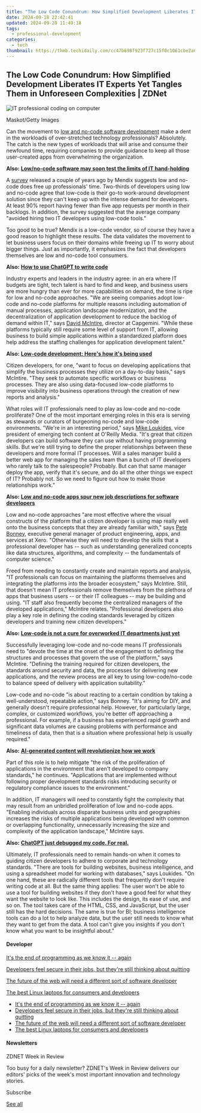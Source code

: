 ```yaml
---
title: "The Low Code Conundrum: How Simplified Development Liberates IT Experts Yet Tangles Them in Unforeseen Complexities | ZDNet"
date: 2024-09-18 22:42:41
updated: 2024-09-20 11:49:18
tags:
  - professional-development
categories:
  - tech
thumbnail: https://thmb.techidaily.com/cc47b698f923f727c15f0c1061cbe2a60849e3112495eb0d057b6f746e88f4ee.jpg
---
```


## The Low Code Conundrum: How Simplified Development Liberates IT Experts Yet Tangles Them in Unforeseen Complexities | ZDNet

![IT professional coding on computer](https://www.zdnet.com/a/img/resize/49468273768154dcd1f3f058c39f34ab56ec76a5/2023/04/03/4cf16fad-d1f3-48e4-9e53-4fc5e92fe7db/gettyimages-1180225168.jpg?auto=webp&width=1280)

Maskot/Getty Images

Can the movement to [low and no-code software development](https://www.zdnet.com/article/special-report-what-is-low-code-no-code-a-guide-to-development-platforms/) make a dent in the workloads of over-stretched technology professionals? Absolutely. The catch is the new types of workloads that will arise and consume their newfound time, requiring companies to provide guidance to keep all those user-created apps from overwhelming the organization. 

**Also:** [**Low/no-code software may soon test the limits of IT hand-holding**](https://www.zdnet.com/article/start-small-with-low-and-no-code/) 

A [survey](https://www.mendix.com/wp-content/uploads/Mendix%5F2021%5FState%5Fof%5FLowCode%5FWhitepaper.pdf) released a couple of years ago by Mendix suggests low and no-code does free up professionals' time. Two-thirds of developers using low and no-code agree that low-code is their go-to work-around development solution since they can't keep up with the intense demand for developers. At least 90% report having fewer than five app requests per month in their backlogs. In addition, the survey suggested that the average company "avoided hiring two IT developers using low-code tools." 

Too good to be true? Mendix is a low-code vendor, so of course they have a good reason to highlight these results. The data validates the movement to let business users focus on their domains while freeing up IT to worry about bigger things. Just as importantly, it emphasizes the fact that developers themselves are low and no-code tool consumers. 

**Also:** [**How to use ChatGPT to write code**](https://www.zdnet.com/article/how-to-use-chatgpt-to-write-code/)

Industry experts and leaders in the industry agree: in an era where IT budgets are tight, tech talent is hard to find and keep, and business users are more hungry than ever for more capabilities on demand, the time is ripe for low and no-code approaches. "We are seeing companies adopt low-code and no-code platforms for multiple reasons including automation of manual processes, application landscape modernization, and the decentralization of application development to reduce the backlog of demand within IT," says [David McIntire](https://www.linkedin.com/in/david-mcintire-108993/), director at Capgemini. "While these platforms typically still require some level of support from IT, allowing business to build simple applications within a standardized platform does help address the staffing challenges for application development talent."

**Also:** [**Low-code development: Here's how it's being used**](https://www.zdnet.com/article/low-code-development-heres-how-its-being-used/)

Citizen developers, for one, "want to focus on developing applications that simplify the business processes they utilize on a day-to-day basis," says McIntire. "They seek to automate specific workflows or business processes. They are also using data-focused low-code platforms to improve visibility into business operations through the creation of new reports and analysis."

What roles will IT professionals need to play as low-code and no-code proliferate? One of the most important emerging roles in this era is serving as stewards or curators of burgeoning no-code and low-code environments. "We're in an interesting period," says [Mike Loukides](https://www.oreilly.com/people/mike-loukides/), vice president of emerging tech content at O'Reilly Media. "It's great that citizen developers can build software they can use without having programming skills. But we're still trying to define the proper relationships between these developers and more formal IT processes. Will a sales manager build a better web app for managing the sales team than a bunch of IT developers who rarely talk to the salespeople? Probably. But can that same manager deploy the app, verify that it's secure, and do all the other things we expect of IT? Probably not. So we need to figure out how to make those relationships work."

**Also:** [**Low and no-code apps spur new job descriptions for software developers**](https://www.zdnet.com/article/low-code-and-no-code-apps-spur-new-job-descriptions-for-professional-developers/)

Low and no-code approaches "are most effective where the visual constructs of the platform that a citizen developer is using map really well onto the business concepts that they are already familiar with," says [Pete Bonney](https://www.linkedin.com/in/peterbonney/?originalSubdomain=au), executive general manager of product engineering, apps, and services at Xero. "Otherwise they will need to develop the skills that a professional developer has -- such as understanding generalized concepts like data structures, algorithms, and complexity -- the fundamentals of computer science."

Freed from needing to constantly create and maintain reports and analysis, "IT professionals can focus on maintaining the platforms themselves and integrating the platforms into the broader ecosystem," says McIntire. Still, that doesn't mean IT professionals remove themselves from the plethora of apps that business users -- or their IT colleagues -- may be building and using. "IT staff also frequently become the centralized managers of the developed applications," McIntire relates. "Professional developers also play a key role in defining the coding standards leveraged by citizen developers and training new citizen developers." 

**Also:** [**Low-code is not a cure for overworked IT departments just yet**](https://www.zdnet.com/article/low-code-is-not-a-cure-for-overworked-it-departments-just-yet/) 

Successfully leveraging low-code and no-code means IT professionals need to "devote the time at the onset of the engagement to defining the structures and processes that govern the use of the platform," says McIntire. "Defining the training required for citizen developers, the standards around security and data, the processes for delivering new applications, and the review process are all key to using low-code/no-code to balance speed of delivery with application suitability." 

Low-code and no-code "is about reacting to a certain condition by taking a well-understood, repeatable action," says Bonney. "It's aiming for DIY, and generally doesn't require professional help. However, for particularly large, complex, or customized workflows, you're better off approaching a professional. For example, if a business has experienced rapid growth and significant data volumes are causing problems with performance and timeliness of data, then that is a situation where professional help is usually required."

**Also:** [**AI-generated content will revolutionize how we work**](https://www.zdnet.com/article/accenture-technology-vision-2023-and-generalized-ai/)

Part of this role is to help mitigate "the risk of the proliferation of applications in the environment that aren't developed to company standards," he continues. "Applications that are implemented without following proper development standards risks introducing security or regulatory compliance issues to the environment."

In addition, IT managers will need to constantly fight the complexity that may result from an unbridled proliferation of low and no-code apps. "Enabling individuals across disparate business units and geographies increases the risks of multiple applications being developed with common or overlapping functionality, unnecessarily increasing the size and complexity of the application landscape," McIntire says.

**Also:** [**ChatGPT just debugged my code. For real.**](https://www.zdnet.com/article/okay-so-chatgpt-just-debugged-my-code-for-real/)

Ultimately, IT professionals need to remain hands-on when it comes to guiding citizen developers to adhere to corporate and technology standards. "There are tools for building websites, business intelligence, and using a spreadsheet model for working with databases," says Loukides. "On one hand, these are radically different tools that frequently don't require writing code at all. But the same thing applies: The user won't be able to use a tool for building websites if they don't have a good feel for what they want the website to look like. This includes the design, its ease of use, and so on. The tool takes care of the HTML, CSS, and JavaScript, but the user still has the hard decisions. The same is true for BI; business intelligence tools can do a lot to help analyze data, but the user still needs to know what they want to get from the data. A tool can't give you insights if you don't know what you want to be insightful about."

#### Developer

[It's the end of programming as we know it -- again](https://www.zdnet.com/article/its-the-end-of-programming-as-we-know-it-again/ "It's the end of programming as we know it -- again")

[Developers feel secure in their jobs, but they're still thinking about quitting](https://www.zdnet.com/article/developers-feel-secure-in-their-jobs-but-theyre-still-thinking-about-quitting/ "Developers feel secure in their jobs, but they're still thinking about quitting")

[The future of the web will need a different sort of software developer](https://www.zdnet.com/article/the-future-of-the-web-will-need-a-different-sort-of-software-developer/ "The future of the web will need a different sort of software developer")

[The best Linux laptops for consumers and developers](https://www.zdnet.com/article/best-linux-laptop/ "The best Linux laptops for consumers and developers")

* [It's the end of programming as we know it -- again](https://www.zdnet.com/article/its-the-end-of-programming-as-we-know-it-again/ "It's the end of programming as we know it -- again")
* [Developers feel secure in their jobs, but they're still thinking about quitting](https://www.zdnet.com/article/developers-feel-secure-in-their-jobs-but-theyre-still-thinking-about-quitting/ "Developers feel secure in their jobs, but they're still thinking about quitting")
* [The future of the web will need a different sort of software developer](https://www.zdnet.com/article/the-future-of-the-web-will-need-a-different-sort-of-software-developer/ "The future of the web will need a different sort of software developer")
* [The best Linux laptops for consumers and developers](https://www.zdnet.com/article/best-linux-laptop/ "The best Linux laptops for consumers and developers")

#### Newsletters

ZDNET Week in Review

Too busy for a daily newsletter? ZDNET's Week in Review delivers our editors' picks of the week's most important innovation and technology stories.

 Subscribe

[See all](https://www.zdnet.com/newsletters/)

<ins class="adsbygoogle"
     style="display:block"
     data-ad-format="autorelaxed"
     data-ad-client="ca-pub-7571918770474297"
     data-ad-slot="1223367746"></ins>



<ins class="adsbygoogle"
     style="display:block"
     data-ad-client="ca-pub-7571918770474297"
     data-ad-slot="8358498916"
     data-ad-format="auto"
     data-full-width-responsive="true"></ins>
